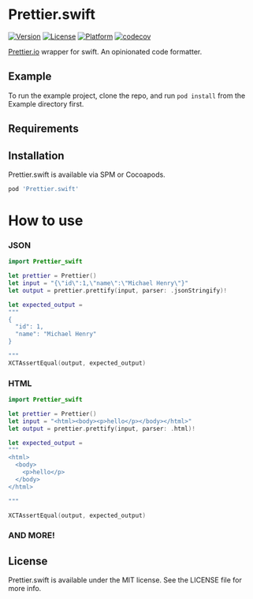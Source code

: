 # Prettier.swift

[![Version](https://img.shields.io/cocoapods/v/Prettier.swift.svg?style=flat)](https://cocoapods.org/pods/Prettier.swift)
[![License](https://img.shields.io/cocoapods/l/Prettier.swift.svg?style=flat)](https://cocoapods.org/pods/Prettier.swift)
[![Platform](https://img.shields.io/cocoapods/p/Prettier.swift.svg?style=flat)](https://cocoapods.org/pods/Prettier.swift)
[![codecov](https://codecov.io/gh/michaelhenry/Prettier.swift/branch/master/graph/badge.svg?token=CE1AKGDJ4K)](https://codecov.io/gh/michaelhenry/Prettier.swift)

[Prettier.io](https://prettier.io/) wrapper for swift. An opinionated code formatter.


## Example

To run the example project, clone the repo, and run `pod install` from the Example directory first.

## Requirements

## Installation

Prettier.swift is available via SPM or Cocoapods.

```ruby
pod 'Prettier.swift'
```

# How to use

### JSON
```swift
import Prettier_swift

let prettier = Prettier()
let input = "{\"id\":1,\"name\":\"Michael Henry\"}"
let output = prettier.prettify(input, parser: .jsonStringify)!

let expected_output =
"""
{
  "id": 1,
  "name": "Michael Henry"
}

"""
XCTAssertEqual(output, expected_output)
```

### HTML
```swift
import Prettier_swift

let prettier = Prettier()
let input = "<html><body><p>hello</p></body></html>"
let output = prettier.prettify(input, parser: .html)!

let expected_output =
"""
<html>
  <body>
    <p>hello</p>
  </body>
</html>

"""

XCTAssertEqual(output, expected_output)
```

### AND MORE!


## License

Prettier.swift is available under the MIT license. See the LICENSE file for more info.
